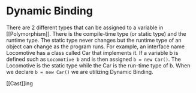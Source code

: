 # Dynamic Binding

There are 2 different types that can be assigned to a variable in [[Polymorphism]]. There is the compile-time type (or static type) and the runtime type. The static type never changes but the runtime type of an object can change as the program runs. For example, an interface name Locomotive has a class called Car that implements it. If a variable b is defined such as `Locomotive b` and is then assigned `b = new Car()`. The Locomotive is the static type while the Car is the run-time type of b. When we declare `b = new Car()` we are utilizing Dynamic Binding.

[[Cast]]ing 